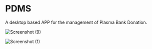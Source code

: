 

# PDMS
A desktop based APP for the management of Plasma Bank Donation.


![Screenshot (9)](https://user-images.githubusercontent.com/66712494/130668373-efe3166c-4a5b-4e71-8032-e722a7fc273e.png)

![Screenshot (1)](https://user-images.githubusercontent.com/66712494/130669093-674ec345-bf85-45c9-be82-48eb3014e5b2.png)
